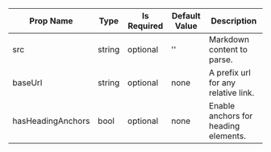 <table><thead><tr><th>Prop Name</th><th>Type</th><th>Is Required</th><th>Default Value</th><th>Description</th></tr></thead><tbody><tr><td>src</td><td>string</td><td>optional</td><td>''</td><td>Markdown content to parse.</td></tr><tr><td>baseUrl</td><td>string</td><td>optional</td><td>none</td><td>A prefix url for any relative link.</td></tr><tr><td>hasHeadingAnchors</td><td>bool</td><td>optional</td><td>none</td><td>Enable anchors for heading elements.</td></tr></tbody><table>